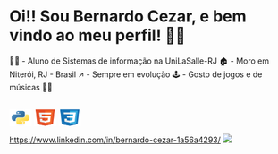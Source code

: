# Oi!! Sou Bernardo Cezar, e bem vindo ao meu perfil! 🙂😉

👨‍💻 - Aluno de Sistemas de informação na UniLaSalle-RJ
🏠 - Moro em Niterói, RJ - Brasil
↗️ - Sempre em evolução
🕹️ - Gosto de jogos e de músicas 🤘🏻

<div style="display: inline_block"><br>
  <img align="center" alt="BERNARDO-Python" height="30" width="40" src="https://raw.githubusercontent.com/devicons/devicon/master/icons/python/python-original.svg">
  <img align="center" alt="BERNARDO-HTML" height="30" width="40" src="https://raw.githubusercontent.com/devicons/devicon/master/icons/html5/html5-original.svg">
  <img align="center" alt="BERNARDO-CSS" height="30" width="40" src="https://raw.githubusercontent.com/devicons/devicon/master/icons/css3/css3-original.svg">

</div>


https://www.linkedin.com/in/bernardo-cezar-1a56a4293/
  <a href = "b.cezar1812@gmail.com"><img src="https://img.shields.io/badge/-Gmail-%23333?style=for-the-badge&logo=gmail&logoColor=white" target="_blank"></a>
